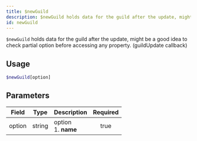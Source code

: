 ```yaml
---
title: $newGuild 
description: $newGuild holds data for the guild after the update, might be a good idea to check partial option before accessing any property. (guildUpdate callback)
id: newGuild
---
```


`$newGuild` holds data for the guild after the update, might be a good idea to check partial option before accessing any property. (guildUpdate callback)

## Usage

```php
$newGuild[option]
```

## Parameters 


| Field  | Type   | Description               | Required |
| ------ | ------ | ------------------------- |:--------:|
| option | string | option <br /> 1. **name** |    true   |

